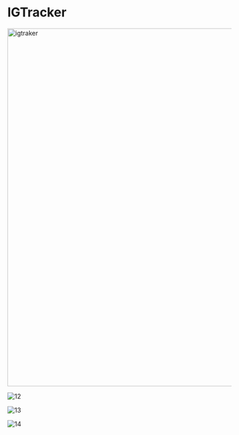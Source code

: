 # IGTracker
<img width="803" alt="igtraker" src="https://user-images.githubusercontent.com/90995165/212093761-9af7979e-5230-493e-b753-51b0c3efc5f8.png">

![12](https://user-images.githubusercontent.com/90995165/212104373-2071ba5f-afea-4827-81ef-73b3c29429e6.png)

![13](https://user-images.githubusercontent.com/90995165/212105074-97aa2847-776b-4737-8ded-e377d373ff11.png)

![14](https://user-images.githubusercontent.com/90995165/212105239-e3e2ed34-2fdd-4f2e-b4eb-efb7df811e70.png)
